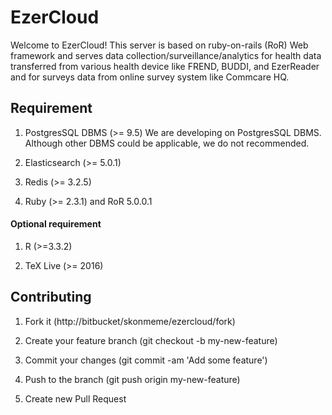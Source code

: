 # EzerCloud

Welcome to EzerCloud!
This server is based on ruby-on-rails (RoR) Web framework and serves data collection/surveillance/analytics for health data transferred from various health device like FREND, BUDDI, and EzerReader and for surveys data from online survey system like Commcare HQ.

## Requirement

1. PostgresSQL DBMS (>= 9.5)
We are developing on PostgresSQL DBMS. Although other DBMS could be applicable, we do not recommended.

2. Elasticsearch (>= 5.0.1)

3. Redis (>= 3.2.5)

4. Ruby (>= 2.3.1) and RoR 5.0.0.1

#### Optional requirement

1. R (>=3.3.2)

2. TeX Live (>= 2016)

## Contributing
1. Fork it (http://bitbucket/skonmeme/ezercloud/fork)

2. Create your feature branch (git checkout -b my-new-feature)

3. Commit your changes (git commit -am 'Add some feature')

4. Push to the branch (git push origin my-new-feature)

5. Create new Pull Request